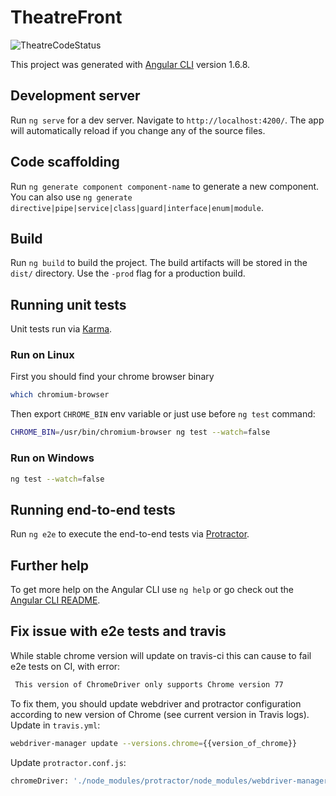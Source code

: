 # TheatreFront

![TheatreCodeStatus](https://github.com/geekhub-php/theatre-front/actions/workflows/test-and-deploy.yml/badge.svg)

This project was generated with [Angular CLI](https://github.com/angular/angular-cli) version 1.6.8.

## Development server

Run `ng serve` for a dev server. Navigate to `http://localhost:4200/`. The app will automatically reload if you change any of the source files.

## Code scaffolding

Run `ng generate component component-name` to generate a new component. You can also use `ng generate directive|pipe|service|class|guard|interface|enum|module`.

## Build

Run `ng build` to build the project. The build artifacts will be stored in the `dist/` directory. Use the `-prod` flag for a production build.

## Running unit tests
 
Unit tests run via [Karma](https://karma-runner.github.io).

### Run on Linux

First you should find your chrome browser binary

```bash
which chromium-browser
```

Then export `CHROME_BIN` env variable or just use before `ng test` command:
```bash
CHROME_BIN=/usr/bin/chromium-browser ng test --watch=false
```

### Run on Windows

```bash
ng test --watch=false
```

## Running end-to-end tests

Run `ng e2e` to execute the end-to-end tests via [Protractor](http://www.protractortest.org/).

## Further help

To get more help on the Angular CLI use `ng help` or go check out the [Angular CLI README](https://github.com/angular/angular-cli/blob/master/README.md).

## Fix issue with e2e tests and travis

While stable chrome version will update on travis-ci
this can cause to fail e2e tests on CI, with error:

```bash
 This version of ChromeDriver only supports Chrome version 77
```

To fix them, you should update webdriver and 
protractor configuration according to new version
of Chrome (see current version in Travis logs).  
Update in `travis.yml`:

```bash
webdriver-manager update --versions.chrome={{version_of_chrome}}
```

Update `protractor.conf.js`:

```bash
chromeDriver: './node_modules/protractor/node_modules/webdriver-manager/selenium/chromedriver_{{version_of_chrome}}'
```
